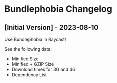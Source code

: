 # Bundlephobia Changelog

## [Initial Version] - 2023-08-10

Use Bundlephobia in Raycast!

See the following data:

- Minified Size
- Minified + GZIP Size
- Download times for 3G and 4G
- Dependency List